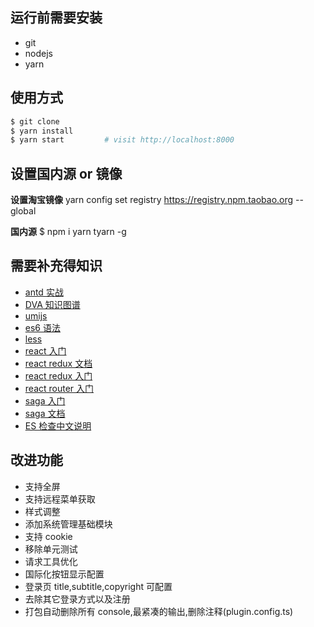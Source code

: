 ## 运行前需要安装

- git
- nodejs
- yarn

## 使用方式

```bash
$ git clone
$ yarn install
$ yarn start         # visit http://localhost:8000
```

## 设置国内源 or 镜像

**设置淘宝镜像** yarn config set registry https://registry.npm.taobao.org --global

**国内源** \$ npm i yarn tyarn -g

## 需要补充得知识

- [antd 实战](https://www.yuque.com/ant-design/course)
- [DVA 知识图谱](https://github.com/dvajs/dva-knowledgemap)
- [umijs](https://umijs.org/)
- [es6 语法](http://es6.ruanyifeng.com)
- [less](https://www.w3cschool.cn/less/operations.html)
- [react 入门](http://www.ruanyifeng.com/blog/2015/03/react.html)
- [react redux 文档](http://cn.redux.js.org/index.html)
- [react redux 入门](http://www.ruanyifeng.com/blog/2016/09/redux_tutorial_part_one_basic_usages.html)
- [react router 入门](http://www.ruanyifeng.com/blog/2016/05/react_router.html?utm_source=tool.lu)
- [saga 入门](https://www.jianshu.com/p/89ed2a01a3db)
- [saga 文档](https://redux-saga-in-chinese.js.org/index.html)
- [ES 检查中文说明](https://cloud.tencent.com/developer/section/1135734)
  </div>

## 改进功能

- 支持全屏
- 支持远程菜单获取
- 样式调整
- 添加系统管理基础模块
- 支持 cookie
- 移除单元测试
- 请求工具优化
- 国际化按钮显示配置
- 登录页 title,subtitle,copyright 可配置
- 去除其它登录方式以及注册
- 打包自动删除所有 console,最紧凑的输出,删除注释(plugin.config.ts)
